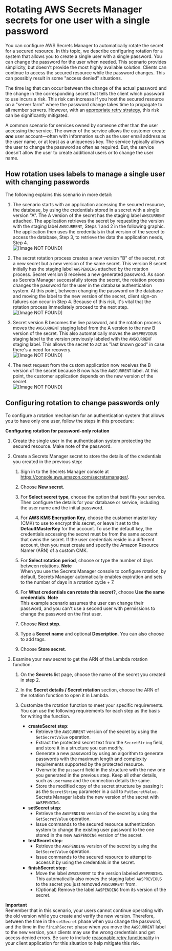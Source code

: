 # Rotating AWS Secrets Manager secrets for one user with a single password<a name="rotating-secrets-one-user-one-password"></a>

You can configure AWS Secrets Manager to automatically rotate the secret for a secured resource\. In this topic, we describe configuring rotation for a system that allows you to create a single user with a single password\. You can change the password for the user when needed\. This scenario provides simplicity, but doesn't provide the most highly available solution\. Clients can continue to access the secured resource while the password changes\. This can possibly result in some "access denied" situations\. 

The time lag that can occur between the change of the actual password and the change in the corresponding secret that tells the client which password to use incurs a risk\. This risk can increase if you host the secured resource on a "server farm" where the password change takes time to propagate to all member servers\. However, with an [appropriate retry strategy](http://aws.amazon.com/blogs/architecture/exponential-backoff-and-jitter/), this risk can be significantly mitigated\.

A common scenario for services owned by someone other than the user accessing the service\. The owner of the service allows the customer create ***one*** user account—often with information such as the user email address as the user name, or at least as a uniqueness key\. The service typically allows the user to change the password as often as required\. But, the service doesn't allow the user to create additional users or to change the user name\.

## How rotation uses labels to manage a single user with changing passwords<a name="about-labels-rotating-one-user-one-password"></a>

The following explains this scenario in more detail:

1. The scenario starts with an application accessing the secured resource, the database, by using the credentials stored in a secret with a single version "A"\. The A version of the secret has the staging label `AWSCURRENT` attached\. The application retrieves the secret by requesting the version with the staging label `AWSCURRENT`, Steps 1 and 2 in the following graphic\. The application then uses the credentials in that version of the secret to access the database, Step 3, to retrieve the data the application needs, Step 4\.  
![\[Image NOT FOUND\]](http://docs.aws.amazon.com/secretsmanager/latest/userguide/images/secret-rotate-1a.png)

1. The secret rotation process creates a new version "B" of the secret, not a new secret but a new version of the same secret\. This version B secret initially has the staging label `AWSPENDING` attached by the rotation process\. Secret version B receives a new generated password\. As soon as Secrets Manager successfully stores the secret, the rotation process changes the password for the user in the database authentication system\. At this point, between changing the password on the database and moving the label to the new version of the secret, client sign\-on failures can occur in Step 4\. Because of this risk, it's vital that the rotation process immediately proceed to the next step\.  
![\[Image NOT FOUND\]](http://docs.aws.amazon.com/secretsmanager/latest/userguide/images/secret-rotate-1b-failure.png)

1. Secret version B becomes the live password, and the rotation process moves the `AWSCURRENT` staging label from the A version to the new B version of the secret\. This also automatically moves the `AWSPREVIOUS` staging label to the version previously labeled with the `AWSCURRENT` staging label\. This allows the secret to act as "last known good" in case there's a need for recovery\.  
![\[Image NOT FOUND\]](http://docs.aws.amazon.com/secretsmanager/latest/userguide/images/secret-rotate-1c.png)

1. The next request from the custom application now receives the B version of the secret because B now has the `AWSCURRENT` label\. At this point, the customer application depends on the new version of the secret\.  
![\[Image NOT FOUND\]](http://docs.aws.amazon.com/secretsmanager/latest/userguide/images/secret-rotate-1d.png)

## Configuring rotation to change passwords only<a name="configure-rotating-one-user-one-password"></a>

To configure a rotation mechanism for an authentication system that allows you to have only one user, follow the steps in this procedure:

**Configuring rotation for password\-only rotation**

1. Create the single user in the authentication system protecting the secured resource\. Make note of the password\.

1. Create a Secrets Manager secret to store the details of the credentials you created in the previous step:

   1. Sign in to the Secrets Manager console at [https://console\.aws\.amazon\.com/secretsmanager/](https://console.aws.amazon.com/secretsmanager/)\.

   1. Choose **New secret**\.

   1. For **Select secret type**, choose the option that best fits your service\. Then configure the details for your database or service, including the user name and the initial password\.

   1. For **AWS KMS Encryption Key**, choose the customer master key \(CMK\) to use to encrypt this secret, or leave it set to the **DefaultMasterKey** for the account\. To use the default key, the credentials accessing the secret must be from the same account that owns the secret\. If the user credentials reside in a different account, then you must create and specify the Amazon Resource Namer \(ARN\) of a custom CMK\.

   1. For **Select rotation period**, choose or type the number of days between rotations\.
**Note**  
When you use the Secrets Manager console to configure rotation, by default, Secrets Manager automatically enables expiration and sets to the number of days in a rotation cycle \+ 7\. 

   1. For **What credentials can rotate this secret?**, choose **Use the same credentials**\.
**Note**  
This example scenario assumes the user can change their password, and you can't use a second user with permissions to change the password on the first user\.

   1. Choose **Next step**\.

   1. Type a **Secret name** and optional **Description**\. You can also choose to add tags\.

   1. Choose **Store secret**\.

1. Examine your new secret to get the ARN of the Lambda rotation function\.

   1. On the **Secrets** list page, choose the name of the secret you created in step 2\.

   1. In the **Secret details / Secret rotation** section, choose the ARN of the rotation function to open it in Lambda\.

   1. Customize the rotation function to meet your specific requirements\. You can use the following requirements for each step as the basis for writing the function\. 
      + **createSecret step**:
        + Retrieve the `AWSCURRENT` version of the secret by using the `GetSecretValue` operation\.
        + Extract the protected secret text from the `SecretString` field, and store it in a structure you can modify\.
        + Generate a new password by using an algorithm to generate passwords with the maximum length and complexity requirements supported by the protected resource\.
        + Overwrite the `password` field in the structure with the new one you generated in the previous step\. Keep all other details, such as `username` and the connection details the same\.
        + Store the modified copy of the secret structure by passing it as the `SecretString` parameter in a call to `PutSecretValue`\. Secrets Manager labels the new version of the secret with `AWSPENDING`\.
      + **setSecret step**:
        + Retrieve the `AWSPENDING` version of the secret by using the `GetSecretValue` operation\.
        + Issue commands to the secured resource authentication system to change the existing user password to the one stored in the new `AWSPENDING` version of the secret\.
      + **testSecret step**:
        + Retrieve the `AWSPENDING` version of the secret by using the `GetSecretValue` operation\.
        + Issue commands to the secured resource to attempt to access it by using the credentials in the secret\.
      + **finishSecret step**:
        + Move the label `AWSCURRENT` to the version labeled `AWSPENDING`\. This automatically also moves the staging label `AWSPREVIOUS` to the secret you just removed `AWSCURRENT` from\.
        + \(Optional\) Remove the label `AWSPENDING` from its version of the secret\.

**Important**  
Remember that in this scenario, your users cannot continue operating with the old version while you create and verify the new version\. Therefore, between the time in the `setSecret` phase when you change the password, and the time in the `finishSecret` phase when you move the `AWSCURRENT` label to the new version, your clients may use the wrong credentials and get access denied errors\. Be sure to include [reasonable retry functionality](http://aws.amazon.com/blogs/architecture/exponential-backoff-and-jitter/) in your client application for this situation to help mitigate this risk\.